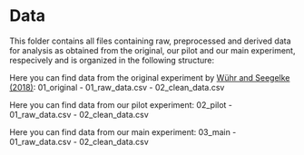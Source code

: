 # Data
This folder contains all files containing raw, preprocessed and derived data for analysis as obtained from the original, our pilot and our main experiment, respecively and is organized in the following structure:

Here you can find data from the original experiment by [Wühr and Seegelke (2018)](https://doi.org/10.5334/joc.19):
01_original
    - 01_raw_data.csv
    - 02_clean_data.csv
    
Here you can find data from our pilot experiment:
02_pilot
    - 01_raw_data.csv
    - 02_clean_data.csv
    
Here you can find data from our main experiment:
03_main
    - 01_raw_data.csv
    - 02_clean_data.csv
